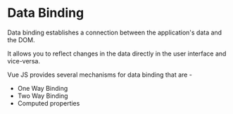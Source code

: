 # Data Binding
Data binding establishes a connection between the application's data and the DOM.

It allows you to reflect changes in the data directly in the user interface and vice-versa.

Vue JS provides several mechanisms for data binding that are - 
   - One Way Binding
   - Two Way Binding 
   - Computed properties